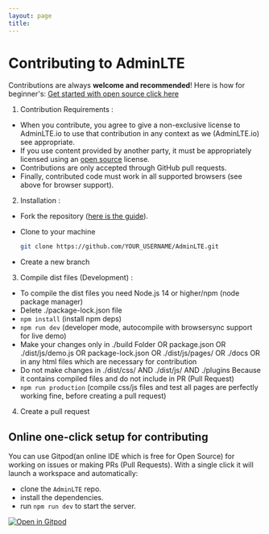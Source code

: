 ```yaml
---
layout: page
title: 
---
```


# Contributing to AdminLTE

Contributions are always **welcome and recommended**! Here is how for
beginner's: [Get started with open source click here](https://youtu.be/GbqSvJs-6W4)

1. Contribution Requirements :
  * When you contribute, you agree to give a non-exclusive license to AdminLTE.io to use that contribution in any
    context as we (AdminLTE.io) see appropriate.
  * If you use content provided by another party, it must be appropriately licensed using
    an [open source](https://opensource.org/licenses) license.
  * Contributions are only accepted through GitHub pull requests.
  * Finally, contributed code must work in all supported browsers (see above for browser support).
2. Installation :
  * Fork the repository ([here is the guide](https://help.github.com/articles/fork-a-repo/)).
  * Clone to your machine

    ```bash
    git clone https://github.com/YOUR_USERNAME/AdminLTE.git
    ```
  * Create a new branch
3. Compile dist files (Development) :
  * To compile the dist files you need Node.js 14 or higher/npm (node package manager)
  * Delete ./package-lock.json file
  * `npm install` (install npm deps)
  * `npm run dev` (developer mode, autocompile with browsersync support for live demo)
  * Make your changes only in ./build Folder OR package.json OR ./dist/js/demo.js OR package-lock.json OR
    ./dist/js/pages/ OR ./docs OR in any html files which are necessary for contribution
  * Do not make changes in ./dist/css/ AND ./dist/js/ AND ./plugins Because it contains compiled files and do not
    include in PR (Pull Request)
  * `npm run production` (compile css/js files and test all pages are perfectly working fine, before creating a pull
    request)
4. Create a pull request

## Online one-click setup for contributing

You can use Gitpod(an online IDE which is free for Open Source) for working on issues or making PRs (Pull Requests).
With a single click it will launch a workspace and automatically:

- clone the `AdminLTE` repo.
- install the dependencies.
- run `npm run dev` to start the server.

[![Open in Gitpod](https://gitpod.io/button/open-in-gitpod.svg)](https://gitpod.io/from-referrer/)
